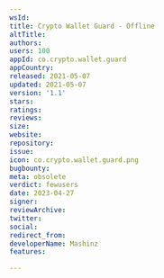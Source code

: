 ```yaml
---
wsId: 
title: Crypto Wallet Guard - Offline
altTitle: 
authors: 
users: 100
appId: co.crypto.wallet.guard
appCountry: 
released: 2021-05-07
updated: 2021-05-07
version: '1.1'
stars: 
ratings: 
reviews: 
size: 
website: 
repository: 
issue: 
icon: co.crypto.wallet.guard.png
bugbounty: 
meta: obsolete
verdict: fewusers
date: 2023-04-27
signer: 
reviewArchive: 
twitter: 
social: 
redirect_from: 
developerName: Mashinz
features: 

---
```


